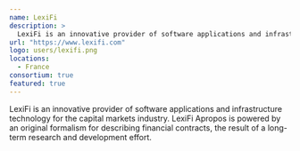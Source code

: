 ```yaml
---
name: LexiFi
description: > 
  LexiFi is an innovative provider of software applications and infrastructure technology for the capital markets industry.
url: "https://www.lexifi.com"
logo: users/lexifi.png
locations: 
  - France
consortium: true
featured: true
---
```


LexiFi is an innovative provider of software applications and infrastructure technology for the capital markets industry. LexiFi Apropos is powered by an original formalism for describing financial contracts, the result of a long-term research and development effort.
